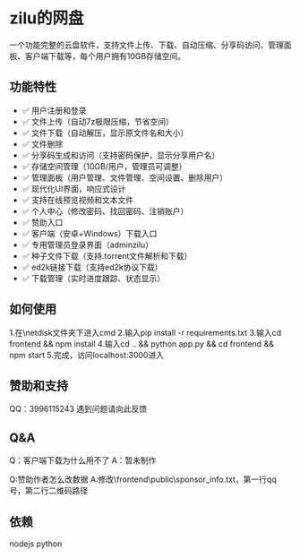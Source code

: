 # zilu的网盘

一个功能完整的云盘软件，支持文件上传、下载、自动压缩、分享码访问、管理面板、客户端下载等，每个用户拥有10GB存储空间。

## 功能特性

- ✅ 用户注册和登录
- ✅ 文件上传（自动7z极限压缩，节省空间）
- ✅ 文件下载（自动解压，显示原文件名和大小）
- ✅ 文件删除
- ✅ 分享码生成和访问（支持密码保护，显示分享用户名）
- ✅ 存储空间管理（10GB/用户，管理员可调整）
- ✅ 管理面板（用户管理、文件管理、空间设置、删除用户）
- ✅ 现代化UI界面，响应式设计
- ✅ 支持在线预览视频和文本文件
- ✅ 个人中心（修改密码、找回密码、注销账户）
- ✅ 赞助入口
- ✅ 客户端（安卓+Windows）下载入口
- ✅ 专用管理员登录界面（adminzilu）
- ✅ 种子文件下载（支持.torrent文件解析和下载）
- ✅ ed2k链接下载（支持ed2k协议下载）
- ✅ 下载管理（实时进度跟踪、状态显示）
## 如何使用
1.在\netdisk文件夹下进入cmd
2.输入pip install -r requirements.txt
3.输入cd frontend && npm install
4.输入cd .. && python app.py && cd frontend && npm start
5.完成，访问localhost:3000进入
## 赞助和支持
QQ：3996115243
遇到问题请向此反馈
## Q&A
Q：客户端下载为什么用不了
A：暂未制作

Q:赞助作者怎么改数据
A:修改\frontend\public\sponsor_info.txt，第一行qq号，第二行二维码路径
## 依赖
nodejs
python
